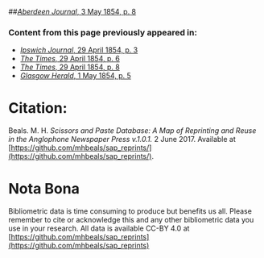 ##[*Aberdeen Journal*, 3 May 1854, p. 8](https://mhbeals.github.io/sap_html/Aberdeen-Journal/Aberdeen-Journal-3-May-1854-p-8)

### Content from this page previously appeared in:
+ [*Ipswich Journal*, 29 April 1854, p. 3](https://mhbeals.github.io/sap_html/Ipswich-Journal/Ipswich-Journal-29-April-1854-p-3)
+ [*The Times*, 29 April 1854, p. 6](https://mhbeals.github.io/sap_html/The-Times/The-Times-29-April-1854-p-6)
+ [*The Times*, 29 April 1854, p. 8](https://mhbeals.github.io/sap_html/The-Times/The-Times-29-April-1854-p-8)
+ [*Glasgow Herald*, 1 May 1854, p. 5](https://mhbeals.github.io/sap_html/Glasgow-Herald/Glasgow-Herald-1-May-1854-p-5)
                    
# Citation: 

Beals. M. H. *Scissors and Paste Database: A Map of Reprinting and Reuse in the Anglophone Newspaper Press v.1.0.1.* 2 June 2017. Available at [https://github.com/mhbeals/sap_reprints/](https://github.com/mhbeals/sap_reprints/). 
                    
# Nota Bona

Bibliometric data is time consuming to produce but benefits us all. Please remember to cite or acknowledge this and any other bibliometric data you use in your research. All data is available CC-BY 4.0 at [https://github.com/mhbeals/sap_reprints](https://github.com/mhbeals/sap_reprints)